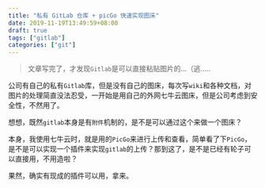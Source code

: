 ```yaml
---
title: "私有 GitLab 仓库 + picGo 快速实现图床"
date: 2019-11-19T13:49:59+08:00
draft: true
tags: ["gitlab"]
categories: ["git"]
---
```


> 文章写完了，才发现``Gitlab``是可以直接粘贴图片的...（逃.....

公司有自己的私有``Gitlab``库，但是没有自己的图床，每次写``wiki``和各种文档，对图片的处理简直没法忍受，一开始是用自己的外网七牛云图床，但是公司考虑到安全性，不然用了。

想想，既然``gitlab``本身是有``附件``机制的，是不是可以通过这个来做一个图床？

本身，我使用七牛云时，就是用的``PicGo``来进行上传和查看，简单看了下``PicGo``，是不是可以实现一个插件来实现``gitlab``的上传？那到这了，是不是已经有轮子可以直接用，不用造啦？

果然，确实有现成的插件可以用，拿来。

